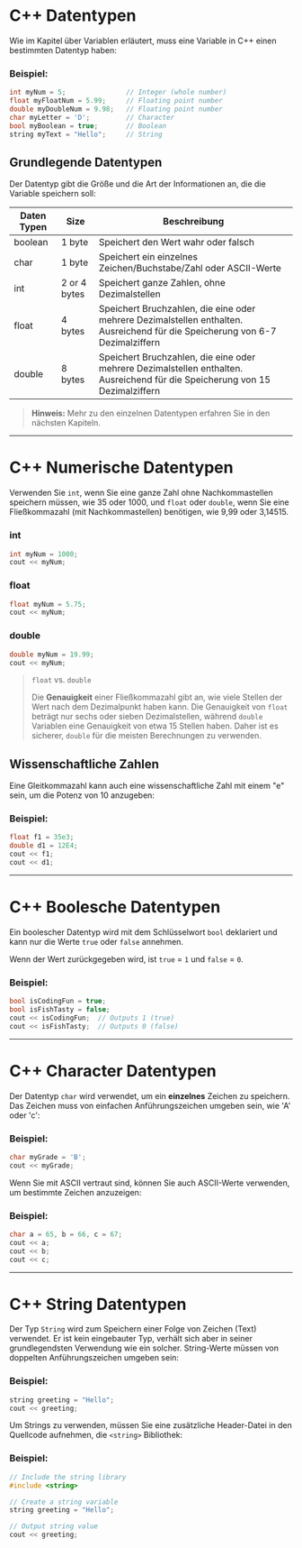 # C++ Datentypen
Wie im Kapitel über Variablen erläutert, muss eine Variable in C++ einen bestimmten Datentyp haben:
### Beispiel:
```cpp
int myNum = 5;               // Integer (whole number)
float myFloatNum = 5.99;     // Floating point number
double myDoubleNum = 9.98;   // Floating point number
char myLetter = 'D';         // Character
bool myBoolean = true;       // Boolean
string myText = "Hello";     // String 
```

## Grundlegende Datentypen
Der Datentyp gibt die Größe und die Art der Informationen an, die die Variable speichern soll:

| Daten Typen | Size | Beschreibung |
|-------------|---------------|---------------|
| boolean | 1 byte | Speichert den Wert wahr oder falsch |
| char | 1 byte | Speichert ein einzelnes Zeichen/Buchstabe/Zahl oder ASCII-Werte |
| int | 2 or 4 bytes | Speichert ganze Zahlen, ohne Dezimalstellen |
| float | 4 bytes | Speichert Bruchzahlen, die eine oder mehrere Dezimalstellen enthalten. Ausreichend für die Speicherung von 6-7 Dezimalziffern |
| double | 8 bytes | Speichert Bruchzahlen, die eine oder mehrere Dezimalstellen enthalten. Ausreichend für die Speicherung von 15 Dezimalziffern |

> **Hinweis:** Mehr zu den einzelnen Datentypen erfahren Sie in den nächsten Kapiteln.

--------------

# C++ Numerische Datentypen
Verwenden Sie `int`, wenn Sie eine ganze Zahl ohne Nachkommastellen speichern müssen, wie 35 oder 1000, und `float` oder `double`, wenn Sie eine Fließkommazahl (mit Nachkommastellen) benötigen, wie 9,99 oder 3,14515.
### int
```cpp
int myNum = 1000;
cout << myNum; 
```
### float
```cpp
float myNum = 5.75;
cout << myNum; 
```
### double
```cpp
double myNum = 19.99;
cout << myNum; 
```

> `float` vs. `double`
>
> Die **Genauigkeit** einer Fließkommazahl gibt an, wie viele Stellen der Wert nach dem Dezimalpunkt haben kann. Die Genauigkeit von `float` beträgt nur sechs oder sieben Dezimalstellen, während `double` Variablen eine Genauigkeit von etwa 15 Stellen haben. Daher ist es sicherer, `double` für die meisten Berechnungen zu verwenden.

## Wissenschaftliche Zahlen
Eine Gleitkommazahl kann auch eine wissenschaftliche Zahl mit einem "e" sein, um die Potenz von 10 anzugeben:
### Beispiel:
```cpp
float f1 = 35e3;
double d1 = 12E4;
cout << f1;
cout << d1; 
```

--------------

# C++ Boolesche Datentypen
Ein boolescher Datentyp wird mit dem Schlüsselwort `bool` deklariert und kann nur die Werte `true` oder `false` annehmen.

Wenn der Wert zurückgegeben wird, ist `true` = `1` und `false` = `0`.
### Beispiel:
```cpp
bool isCodingFun = true;
bool isFishTasty = false;
cout << isCodingFun;  // Outputs 1 (true)
cout << isFishTasty;  // Outputs 0 (false) 
```

--------------

# C++ Character Datentypen
Der Datentyp `char` wird verwendet, um ein **einzelnes** Zeichen zu speichern. Das Zeichen muss von einfachen Anführungszeichen umgeben sein, wie 'A' oder 'c':
### Beispiel:
```cpp
char myGrade = 'B';
cout << myGrade; 
```

Wenn Sie mit ASCII vertraut sind, können Sie auch ASCII-Werte verwenden, um bestimmte Zeichen anzuzeigen:
### Beispiel:
```cpp
char a = 65, b = 66, c = 67;
cout << a;
cout << b;
cout << c;
```

--------------

# C++ String Datentypen
Der Typ `String` wird zum Speichern einer Folge von Zeichen (Text) verwendet. Er ist kein eingebauter Typ, verhält sich aber in seiner grundlegendsten Verwendung wie ein solcher. String-Werte müssen von doppelten Anführungszeichen umgeben sein:
### Beispiel:
```cpp
string greeting = "Hello";
cout << greeting; 
```

Um Strings zu verwenden, müssen Sie eine zusätzliche Header-Datei in den Quellcode aufnehmen, die `<string>` Bibliothek:
### Beispiel:
```cpp
// Include the string library
#include <string>

// Create a string variable
string greeting = "Hello";

// Output string value
cout << greeting; 
```
